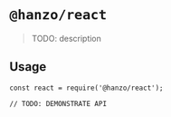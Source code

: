# `@hanzo/react`

> TODO: description

## Usage

```
const react = require('@hanzo/react');

// TODO: DEMONSTRATE API
```
